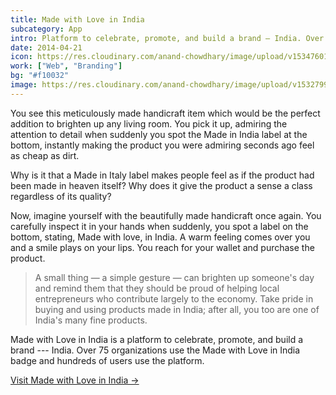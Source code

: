 ```yaml
---
title: Made with Love in India
subcategory: App
intro: Platform to celebrate, promote, and build a brand — India. Over 75 organizations use the Made with Love in India badge.
date: 2014-04-21
icon: https://res.cloudinary.com/anand-chowdhary/image/upload/v1534760166/projects/mwlii/icon.png
work: ["Web", "Branding"]
bg: "#f10032"
image: https://res.cloudinary.com/anand-chowdhary/image/upload/v1532799279/portfolio/made-with-love-in-india_2x.png
---
```


You see this meticulously made handicraft item which would be the perfect addition to brighten up any living room. You pick it up, admiring the attention to detail when suddenly you spot the Made in India label at the bottom, instantly making the product you were admiring seconds ago feel as cheap as dirt.

Why is it that a Made in Italy label makes people feel as if the product had been made in heaven itself? Why does it give the product a sense a class regardless of its quality?

Now, imagine yourself with the beautifully made handicraft once again. You carefully inspect it in your hands when suddenly, you spot a label on the bottom, stating, Made with love, in India. A warm feeling comes over you and a smile plays on your lips. You reach for your wallet and purchase the product.

> A small thing — a simple gesture — can brighten up someone's day and remind them that they should be proud of helping local entrepreneurs who contribute largely to the economy. Take pride in buying and using products made in India; after all, you too are one of India's many fine products.

Made with Love in India is a platform to celebrate, promote, and build a brand --- India. Over 75 organizations use the Made with Love in India badge and hundreds of users use the platform.

[Visit Made with Love in India &rarr;](https://madewithlove.org.in)

<div class="two-images scale">
	<div><img alt="" src="https://res.cloudinary.com/anand-chowdhary/image/upload/v1534760166/projects/mwlii/1.png"></div>
	<div><img alt="" src="https://res.cloudinary.com/anand-chowdhary/image/upload/v1534760166/projects/mwlii/2.png"></div>
</div>
<div class="two-images scale">
	<div><img alt="" src="https://res.cloudinary.com/anand-chowdhary/image/upload/v1534760166/projects/mwlii/3.png"></div>
	<div><img alt="" src="https://res.cloudinary.com/anand-chowdhary/image/upload/v1534760166/projects/mwlii/4.png"></div>
</div>